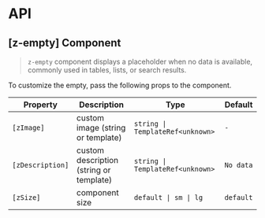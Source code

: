 # API

## [z-empty] <span class="api-type-label component">Component</span>

> `z-empty` component displays a placeholder when no data is available, commonly used in tables, lists, or search results.

To customize the empty, pass the following props to the component.

| Property         | Description                             | Type                               | Default   |
|------------------|-----------------------------------------|------------------------------------|-----------|
| `[zImage]`       | custom image (string or template)       | `string \| TemplateRef<unknown>`   | `-`       |
| `[zDescription]` | custom description (string or template) | `string \| TemplateRef<unknown>`   | `No data` |
| `[zSize]`        | component size                          | `default \| sm \| lg`              | `default` |
